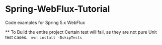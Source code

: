 # Spring-WebFlux-Tutorial
Code examples for Spring 5.x WebFlux

** To Build the entire project
Certain test will fail, as they are not pure Unit test cases.
``` mvn install -DskipTests```
